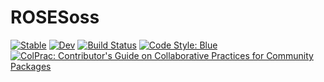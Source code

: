 # ROSESoss

[![Stable](https://img.shields.io/badge/docs-stable-blue.svg)](https://ptiede.github.io/ROSESoss.jl/stable)
[![Dev](https://img.shields.io/badge/docs-dev-blue.svg)](https://ptiede.github.io/ROSESoss.jl/dev)
[![Build Status](https://github.com/ptiede/ROSESoss.jl/workflows/CI/badge.svg)](https://github.com/ptiede/ROSESoss.jl/actions)
[![Code Style: Blue](https://img.shields.io/badge/code%20style-blue-4495d1.svg)](https://github.com/invenia/BlueStyle)
[![ColPrac: Contributor's Guide on Collaborative Practices for Community Packages](https://img.shields.io/badge/ColPrac-Contributor's%20Guide-blueviolet)](https://github.com/SciML/ColPrac)
